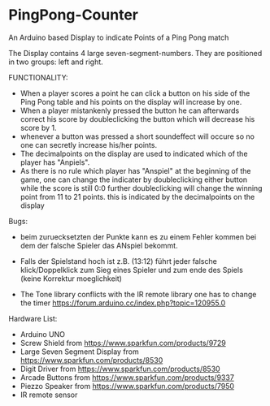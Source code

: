 # PingPong-Counter
An Arduino based Display to indicate Points of a Ping Pong match

The Display contains 4 large seven-segment-numbers. They are positioned in two groups: left and right.


FUNCTIONALITY:

- When a player scores a point he can click a button on his side of the Ping Pong table and his points on the display will increase by one.
- When a player mistankenly pressed the button he can afterwards correct his score by doubleclicking the button which will decrease his score by 1.
- whenever a button was pressed a short soundeffect will occure so no one can secretly increase his/her points.
- The decimalpoints on the display are used to indicated which of the player has "Anpiels".
- As there is no rule which player has "Anspiel" at the beginning of the game, one can change the indicater by doubleclicking either button while the score is still 0:0 further doubleclicking will change the winning point from 11 to 21 points. this is indicated by the decimalpoints on the display

Bugs:
- beim zuruecksetzten der Punkte kann es zu einem Fehler kommen bei dem der falsche Spieler das ANspiel bekommt.
- Falls der Spielstand hoch ist z.B. (13:12) führt jeder falsche klick/Doppelklick zum Sieg eines Spieler und zum ende des Spiels (keine Korrektur moeglichkeit)

- The Tone library conflicts with the IR remote library one has to change the timer https://forum.arduino.cc/index.php?topic=120955.0

Hardware List:
- Arduino UNO
- Screw Shield from https://www.sparkfun.com/products/9729
- Large Seven Segment Display from https://www.sparkfun.com/products/8530
- Digit Driver from https://www.sparkfun.com/products/8530
- Arcade Buttons from https://www.sparkfun.com/products/9337
- Piezzo Speaker from https://www.sparkfun.com/products/7950
- IR remote sensor
